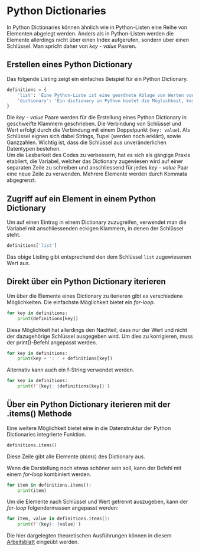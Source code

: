 # Python Dictionaries

In Python Dictionaries können ähnlich wie in Python-Listen eine Reihe von
Elementen abgelegt werden. Anders als in Python-Listen werden die Elemente
allerdings nicht über einen Index aufgerufen, sondern über einen Schlüssel. Man
spricht daher von *key - value* Paaren. 

## Erstellen eines Python Dictionary

Das folgende Listing zeigt ein einfaches
Beispiel für ein Python Dictionary.

```Python
definitions = {
    'list': 'Eine Python-Liste ist eine geordnete Ablage von Werten von beliebiger Länge.',
    'dictionary': 'Ein dictionary in Python bietet die Möglichkeit, key-value Paare abzulegen.'
}
```

Die *key - value* Paare werden für die Erstellung eines Python Dictionary in
geschweifte Klammern geschrieben. Die Verbindung von Schlüssel und Wert erfolgt
durch die Verbindung mit einem Doppelpunkt (`key: value`). Als Schlüssel eignen
sich dabei Strings, Tupel (werden noch erklärt), sowie Ganzzahlen. Wichtig ist,
dass die Schlüssel aus unveränderlichen Datentypen bestehen.  
Um die
Lesbarkeit des Codes zu verbessern, hat es sich als gängige Praxis etabliert, die
Variabel, welcher das Dictionary zugewiesen wird auf einer separaten Zeile zu
schreiben und anschliessend für jedes *key - value* Paar eine neue Zeile zu
verwenden. Mehrere Elemente werden durch Kommata abgegrenzt.

## Zugriff auf ein Element in einem Python Dictionary

Um auf einen Eintrag in einem Dictionary zuzugreifen, verwendet man die Variabel
mit anschliessenden eckigen Klammern, in denen der Schlüssel steht.

```Python
definitions['list']
```

Das obige Listing gibt entsprechend den dem Schlüssel `list` zugewiesenen Wert
aus. 

## Direkt über ein Python Dictionary iterieren

Um über die Elemente eines Dictionary zu iterieren gibt es verschiedene
Möglichkeiten. Die einfachste Möglichkeit bietet ein *for-loop*.

```Python
for key in definitions:
    print(definitions[key])
```

Diese Möglichkeit hat allerdings den Nachteil, dass nur der Wert und nicht der
dazugehörige Schlüssel ausgegeben wird. Um dies zu korrigieren, muss der
print()-Befehl angepasst werden.

```Python
for key in definitions:
    print(key + ': ' + definitions[key])
```

Alternativ kann auch ein f-String verwendet werden.

```Python
for key in definitions:
    print(f'{key}: {definitions[key]}')
```

## Über ein Python Dictionary iterieren mit der .items() Methode

Eine weitere Möglichkeit bietet eine in die Datenstruktur der Python
Dictionaries integrierte Funktion.

```Python
definitions.items()
```

Diese Zeile gibt alle Elemente (*items*) des Dictionary aus.

Wenn die Darstellung noch etwas schöner sein soll, kann der Befehl mit einem
*for-loop* kombiniert werden.

```Python
for item in definitions.items():
    print(item)
```

Um die Elemente nach Schlüssel und Wert getrennt auszugeben, kann der *for-loop*
folgendermassen angepasst werden:

```Python
for item, value in definitions.items():
    print(f'{key}: {value}')
```

Die hier dargelegten theoretischen Ausführungen können in diesem
[Arbeitsblatt](arbeitsblatt_dictionaries.ipynb)
eingeübt werden.